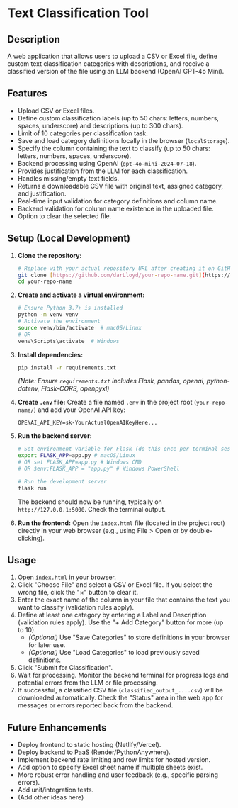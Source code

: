 # Text Classification Tool

## Description

A web application that allows users to upload a CSV or Excel file, define custom text classification categories with descriptions, and receive a classified version of the file using an LLM backend (OpenAI GPT-4o Mini).

## Features

* Upload CSV or Excel files.
* Define custom classification labels (up to 50 chars: letters, numbers, spaces, underscore) and descriptions (up to 300 chars).
* Limit of 10 categories per classification task.
* Save and load category definitions locally in the browser (`localStorage`).
* Specify the column containing the text to classify (up to 50 chars: letters, numbers, spaces, underscore).
* Backend processing using OpenAI (`gpt-4o-mini-2024-07-18`).
* Provides justification from the LLM for each classification.
* Handles missing/empty text fields.
* Returns a downloadable CSV file with original text, assigned category, and justification.
* Real-time input validation for category definitions and column name.
* Backend validation for column name existence in the uploaded file.
* Option to clear the selected file.

## Setup (Local Development)

1.  **Clone the repository:**
    ```bash
    # Replace with your actual repository URL after creating it on GitHub
    git clone [https://github.com/darLloyd/your-repo-name.git](https://github.com/darLloyd/your-repo-name.git)
    cd your-repo-name
    ```
2.  **Create and activate a virtual environment:**
    ```bash
    # Ensure Python 3.7+ is installed
    python -m venv venv
    # Activate the environment
    source venv/bin/activate  # macOS/Linux
    # OR
    venv\Scripts\activate  # Windows
    ```
3.  **Install dependencies:**
    ```bash
    pip install -r requirements.txt
    ```
    *(Note: Ensure `requirements.txt` includes Flask, pandas, openai, python-dotenv, Flask-CORS, openpyxl)*
4.  **Create `.env` file:** Create a file named `.env` in the project root (`your-repo-name/`) and add your OpenAI API key:
    ```plaintext
    OPENAI_API_KEY=sk-YourActualOpenAIKeyHere...
    ```
5.  **Run the backend server:**
    ```bash
    # Set environment variable for Flask (do this once per terminal session or add to system variables)
    export FLASK_APP=app.py # macOS/Linux
    # OR set FLASK_APP=app.py # Windows CMD
    # OR $env:FLASK_APP = "app.py" # Windows PowerShell

    # Run the development server
    flask run
    ```
    The backend should now be running, typically on `http://127.0.0.1:5000`. Check the terminal output.

6.  **Run the frontend:** Open the `index.html` file (located in the project root) directly in your web browser (e.g., using File > Open or by double-clicking).

## Usage

1.  Open `index.html` in your browser.
2.  Click "Choose File" and select a CSV or Excel file. If you select the wrong file, click the "×" button to clear it.
3.  Enter the exact name of the column in your file that contains the text you want to classify (validation rules apply).
4.  Define at least one category by entering a Label and Description (validation rules apply). Use the "+ Add Category" button for more (up to 10).
    * *(Optional)* Use "Save Categories" to store definitions in your browser for later use.
    * *(Optional)* Use "Load Categories" to load previously saved definitions.
5.  Click "Submit for Classification".
6.  Wait for processing. Monitor the backend terminal for progress logs and potential errors from the LLM or file processing.
7.  If successful, a classified CSV file (`classified_output_....csv`) will be downloaded automatically. Check the "Status" area in the web app for messages or errors reported back from the backend.

## Future Enhancements

* Deploy frontend to static hosting (Netlify/Vercel).
* Deploy backend to PaaS (Render/PythonAnywhere).
* Implement backend rate limiting and row limits for hosted version.
* Add option to specify Excel sheet name if multiple sheets exist.
* More robust error handling and user feedback (e.g., specific parsing errors).
* Add unit/integration tests.
* (Add other ideas here)

